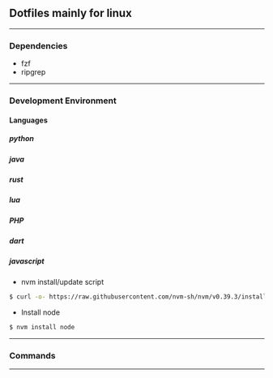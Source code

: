 ## Dotfiles mainly for linux 

- - -

### Dependencies
- fzf  
- ripgrep  

- - -

### Development Environment
#### Languages
##### python
##### java
##### rust
##### lua
##### PHP
##### dart
##### javascript  
- nvm install/update script  
```bash
$ curl -o- https://raw.githubusercontent.com/nvm-sh/nvm/v0.39.3/install.sh | bash  
```
- Install node  
```bash
$ nvm install node
```

- - -

### Commands


- - -
